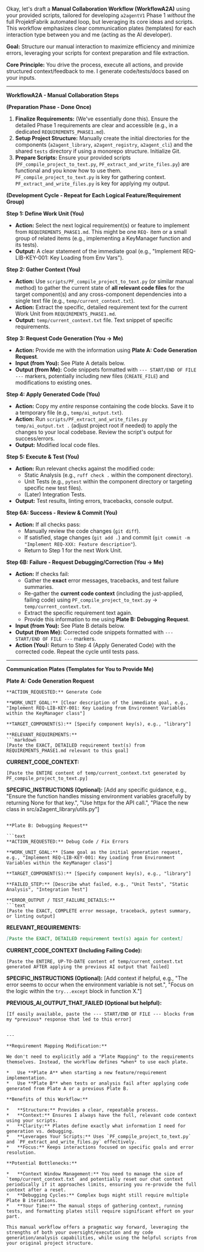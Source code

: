 Okay, let's draft a **Manual Collaboration Workflow (WorkflowA2A)** using your provided scripts, tailored for developing `a2agentV1` Phase 1 *without* the full ProjektFabrik automated loop, but leveraging its core ideas and scripts. This workflow emphasizes clear communication plates (templates) for each interaction type between you and me (acting as the AI developer).

**Goal:** Structure our manual interaction to maximize efficiency and minimize errors, leveraging your scripts for context preparation and file extraction.

**Core Principle:** You drive the process, execute all actions, and provide structured context/feedback to me. I generate code/tests/docs based on your inputs.

---

**WorkflowA2A - Manual Collaboration Steps**

**(Preparation Phase - Done Once)**

1.  **Finalize Requirements:** (We've essentially done this). Ensure the detailed Phase 1 requirements are clear and accessible (e.g., in a dedicated `REQUIREMENTS_PHASE1.md`).
2.  **Setup Project Structure:** Manually create the initial directories for the components (`a2agent_library`, `a2agent_registry`, `a2agent_cli`) and the shared `tests` directory if using a monorepo structure. Initialize Git.
3.  **Prepare Scripts:** Ensure your provided scripts (`PF_compile_project_to_text.py`, `PF_extract_and_write_files.py`) are functional and you know how to use them. `PF_compile_project_to_text.py` is key for gathering context. `PF_extract_and_write_files.py` is key for applying my output.

**(Development Cycle - Repeat for Each Logical Feature/Requirement Group)**

**Step 1: Define Work Unit (You)**

*   **Action:** Select the next logical requirement(s) or feature to implement from `REQUIREMENTS_PHASE1.md`. This might be one `REQ-` item or a small group of related items (e.g., implementing a KeyManager function and its tests).
*   **Output:** A clear statement of the immediate goal (e.g., "Implement REQ-LIB-KEY-001: Key Loading from Env Vars").

**Step 2: Gather Context (You)**

*   **Action:** Use `scripts/PF_compile_project_to_text.py` (or similar manual method) to gather the current state of **all relevant code files** for the target component(s) and any cross-component dependencies into a single text file (e.g., `temp/current_context.txt`).
*   **Action:** Extract the specific, detailed requirement text for the current Work Unit from `REQUIREMENTS_PHASE1.md`.
*   **Output:** `temp/current_context.txt` file. Text snippet of specific requirements.

**Step 3: Request Code Generation (You -> Me)**

*   **Action:** Provide me with the information using **Plate A: Code Generation Request**.
*   **Input (from You):** See Plate A details below.
*   **Output (from Me):** Code snippets formatted with `--- START/END OF FILE ---` markers, potentially including new files (`CREATE_FILE`) and modifications to existing ones.

**Step 4: Apply Generated Code (You)**

*   **Action:** Copy my *entire* response containing the code blocks. Save it to a temporary file (e.g., `temp/ai_output.txt`).
*   **Action:** Run `scripts/PF_extract_and_write_files.py temp/ai_output.txt .` (adjust project root if needed) to apply the changes to your local codebase. Review the script's output for success/errors.
*   **Output:** Modified local code files.

**Step 5: Execute & Test (You)**

*   **Action:** Run relevant checks against the modified code:
    *   Static Analysis (e.g., `ruff check .` within the component directory).
    *   Unit Tests (e.g., `pytest` within the component directory or targeting specific new test files).
    *   (Later) Integration Tests.
*   **Output:** Test results, linting errors, tracebacks, console output.

**Step 6A: Success - Review & Commit (You)**

*   **Action:** If all checks pass:
    *   Manually review the code changes (`git diff`).
    *   If satisfied, stage changes (`git add .`) and commit (`git commit -m "Implement REQ-XXX: Feature description"`).
    *   Return to Step 1 for the next Work Unit.

**Step 6B: Failure - Request Debugging/Correction (You -> Me)**

*   **Action:** If checks fail:
    *   Gather the **exact** error messages, tracebacks, and test failure summaries.
    *   Re-gather the **current code context** (including the just-applied, failing code) using `PF_compile_project_to_text.py` -> `temp/current_context.txt`.
    *   Extract the specific requirement text again.
    *   Provide this information to me using **Plate B: Debugging Request**.
*   **Input (from You):** See Plate B details below.
*   **Output (from Me):** Corrected code snippets formatted with `--- START/END OF FILE ---` markers.
*   **Action (You):** Return to Step 4 (Apply Generated Code) with the corrected code. Repeat the cycle until tests pass.

---

**Communication Plates (Templates for You to Provide Me)**

**Plate A: Code Generation Request**

```text
**ACTION_REQUESTED:** Generate Code

**WORK_UNIT_GOAL:** [Clear description of the immediate goal, e.g., "Implement REQ-LIB-KEY-001: Key Loading from Environment Variables within the KeyManager class"]

**TARGET_COMPONENT(S):** [Specify component key(s), e.g., "library"]

**RELEVANT_REQUIREMENTS:**
```markdown
[Paste the EXACT, DETAILED requirement text(s) from REQUIREMENTS_PHASE1.md relevant to this goal]
```

**CURRENT_CODE_CONTEXT:**
```text
[Paste the ENTIRE content of temp/current_context.txt generated by PF_compile_project_to_text.py]
```

**SPECIFIC_INSTRUCTIONS (Optional):**
[Add any specific guidance, e.g., "Ensure the function handles missing environment variables gracefully by returning None for that key.", "Use httpx for the API call.", "Place the new class in src/a2agent_library/utils.py"]
```

**Plate B: Debugging Request**

```text
**ACTION_REQUESTED:** Debug Code / Fix Errors

**WORK_UNIT_GOAL:** [Same goal as the initial generation request, e.g., "Implement REQ-LIB-KEY-001: Key Loading from Environment Variables within the KeyManager class"]

**TARGET_COMPONENT(S):** [Specify component key(s), e.g., "library"]

**FAILED_STEP:** [Describe what failed, e.g., "Unit Tests", "Static Analysis", "Integration Test"]

**ERROR_OUTPUT / TEST_FAILURE_DETAILS:**
```text
[Paste the EXACT, COMPLETE error message, traceback, pytest summary, or linting output]
```

**RELEVANT_REQUIREMENTS:**
```markdown
[Paste the EXACT, DETAILED requirement text(s) again for context]
```

**CURRENT_CODE_CONTEXT (Including Failing Code):**
```text
[Paste the ENTIRE, UP-TO-DATE content of temp/current_context.txt generated AFTER applying the previous AI output that failed]
```

**SPECIFIC_INSTRUCTIONS (Optional):**
[Add context if helpful, e.g., "The error seems to occur when the environment variable is not set.", "Focus on the logic within the `try...except` block in function X."]

**PREVIOUS_AI_OUTPUT_THAT_FAILED (Optional but helpful):**
```text
[If easily available, paste the --- START/END OF FILE --- blocks from my *previous* response that led to this error]
```
```

---

**Requirement Mapping Modification:**

We don't need to explicitly add a "Plate Mapping" to the requirements themselves. Instead, the workflow defines *when* to use each plate.

*   Use **Plate A** when starting a new feature/requirement implementation.
*   Use **Plate B** when tests or analysis fail after applying code generated from Plate A or a previous Plate B.

**Benefits of this Workflow:**

*   **Structure:** Provides a clear, repeatable process.
*   **Context:** Ensures I always have the full, relevant code context using your scripts.
*   **Clarity:** Plates define exactly what information I need for generation vs. debugging.
*   **Leverages Your Scripts:** Uses `PF_compile_project_to_text.py` and `PF_extract_and_write_files.py` effectively.
*   **Focus:** Keeps interactions focused on specific goals and error resolution.

**Potential Bottlenecks:**

*   **Context Window Management:** You need to manage the size of `temp/current_context.txt` and potentially reset our chat context periodically if it approaches limits, ensuring you re-provide the full context after a reset.
*   **Debugging Cycles:** Complex bugs might still require multiple Plate B iterations.
*   **Your Time:** The manual steps of gathering context, running tests, and formatting plates still require significant effort on your part.

This manual workflow offers a pragmatic way forward, leveraging the strengths of both your oversight/execution and my code generation/analysis capabilities, while using the helpful scripts from your original project structure.